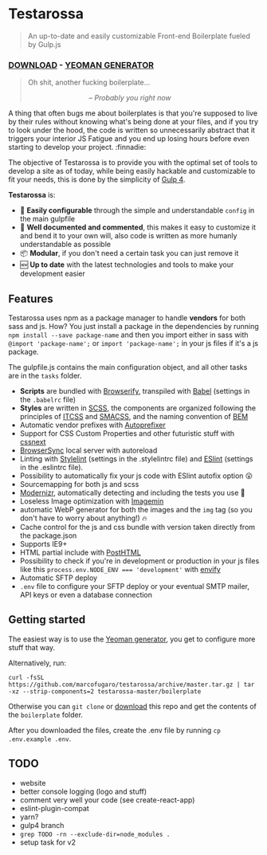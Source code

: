 # Testarossa
> An up-to-date and easily customizable Front-end Boilerplate fueled by Gulp.js

### [DOWNLOAD](https://github.com/marcofugaro/testarossa/archive/master.zip) - [YEOMAN GENERATOR](https://github.com/marcofugaro/generator-testarossa)


> Oh shit, another fucking boilerplate...
>
> &nbsp;&nbsp;&nbsp;&nbsp;&nbsp;&nbsp;&nbsp;&nbsp;&nbsp;&nbsp;&nbsp;&nbsp;&nbsp;&nbsp;&nbsp;&nbsp;&nbsp;&nbsp;&nbsp;&nbsp;&nbsp;&nbsp;&nbsp;&nbsp;&nbsp;&nbsp;&nbsp;&nbsp;&nbsp;&nbsp;&nbsp;&ndash; _Probably you right now_

A thing that often bugs me about boilerplates is that you're supposed to live by their rules without knowing what's being done at your files, and if you try to look under the hood, the code is written so unnecessarily abstract that it triggers your interior JS Fatigue and you end up losing hours before even starting to develop your project. :finnadie:

The objective of Testarossa is to provide you with the optimal set of tools to develop a site as of today, while being easily hackable and customizable to fit your needs, this is done by the simplicity of [Gulp 4](https://github.com/gulpjs/gulp/tree/4.0).

**Testarossa** is:
- 🔧 **Easily configurable** through the simple and understandable `config` in the main gulpfile
- 📝 **Well documented and commented**, this makes it easy to customize it and bend it to your own will, also code is written as more humanly understandable as possible
- 📦 **Modular**, if you don't need a certain task you can just remove it
- 🆕 **Up to date** with the latest technologies and tools to make your development easier


## Features
Testarossa uses npm as a package manager to handle **vendors** for both sass and js.
How? You just install a package in the dependencies by running `npm install --save package-name` and then you import either in sass with `@import 'package-name';` or `import 'package-name';` in your js files if it's a js package.

The  gulpfile.js contains the main configuration object, and all other tasks are in the `tasks` folder.

- **Scripts** are bundled with [Browserify](http://browserify.org/), transpiled with [Babel](https://babeljs.io/) (settings in the `.babelrc` file)
- **Styles** are written in [SCSS](http://sass-lang.com/), the components are organized following the principles of [ITCSS](https://www.youtube.com/watch?v=1OKZOV-iLj4) and [SMACSS](https://smacss.com/), and the naming convention of [BEM](http://getbem.com/)
- Automatic vendor prefixes with [Autoprefixer](https://github.com/postcss/autoprefixer)
- Support for CSS Custom Properties and other futuristic stuff with [cssnext](http://cssnext.io/)
- [BrowserSync](http://browsersync.io) local server with autoreload
- Linting with [Stylelint](http://stylelint.io/) (settings in the .stylelintrc file) and [ESlint](http://eslint.org/) (settings in the .eslintrc file).
- Possibility to automatically fix your js code with ESlint autofix option 😮
- Sourcemapping for both js and scss
- [Modernizr](https://modernizr.com/), automatically detecting and including the tests you use 👏
- Loseless Image optimization with [Imagemin](https://github.com/sindresorhus/gulp-imagemin)
- automatic WebP generator for both the images and the `img` tag (so you don't have to worry about anything!) 🔥
- Cache control for the js and css bundle with version taken directly from the package.json
- Supports IE9+
- HTML partial include with [PostHTML](https://github.com/posthtml/posthtml)
- Possibility to check if you're in development or production in your js files like this `process.env.NODE_ENV === 'development'` with [envify](https://github.com/hughsk/envify)
- Automatic SFTP deploy
- `.env` file to configure your SFTP deploy or your eventual SMTP mailer, API keys or even a database connection


## Getting started
The easiest way is to use the [Yeoman generator](https://github.com/marcofugaro/generator-testarossa), you get to configure more stuff that way.

Alternatively, run:

```
curl -fsSL https://github.com/marcofugaro/testarossa/archive/master.tar.gz | tar -xz --strip-components=2 testarossa-master/boilerplate
```

Otherwise you can `git clone` or [download](https://github.com/marcofugaro/testarossa/archive/master.zip) this repo and get the contents of the `boilerplate` folder.

After you downloaded the files, create the .env file by running `cp .env.example .env`.


## TODO
- website
- better console logging (logo and stuff)
- comment very well your code (see create-react-app)
- eslint-plugin-compat
- yarn?
- gulp4 branch
- `grep TODO -rn --exclude-dir=node_modules .`
- setup task for v2

